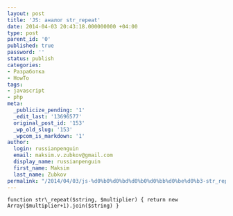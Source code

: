 ```yaml
---
layout: post
title: 'JS: аналог str_repeat'
date: 2014-04-03 20:43:18.000000000 +04:00
type: post
parent_id: '0'
published: true
password: ''
status: publish
categories:
- Разработка
- HowTo
tags:
- javascript
- php
meta:
  _publicize_pending: '1'
  _edit_last: '13696577'
  original_post_id: '153'
  _wp_old_slug: '153'
  _wpcom_is_markdown: '1'
author:
  login: russianpenguin
  email: maksim.v.zubkov@gmail.com
  display_name: russianpenguin
  first_name: Maksim
  last_name: Zubkov
permalink: "/2014/04/03/js-%d0%b0%d0%bd%d0%b0%d0%bb%d0%be%d0%b3-str_repeat/"
---
```

```javascript; gutter: true; first-line: 1; highlight: []
function str\_repeat($string, $multiplier) { return new Array($multiplier+1).join($string) }
```
